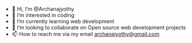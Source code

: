 - 👋 Hi, I’m @Archanajyothy
- 👀 I’m interested in coding
- 🌱 I’m currently learning web development
- 💞️ I’m looking to collaborate on Open source web development projects
- 📫 How to reach me via my email archanajyothy@gmail.com

<!---
Archanajyothy/Archanajyothy is a ✨ special ✨ repository because its `README.md` (this file) appears on your GitHub profile.
You can click the Preview link to take a look at your changes.
--->
